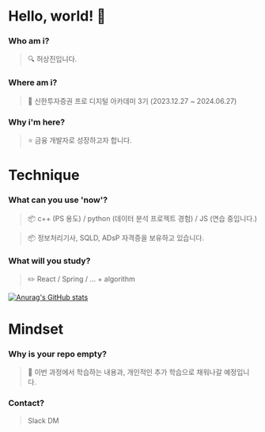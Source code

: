 # Hello, world! 👋

### Who am i? 

>  🔍 허상진입니다.

### Where am i? 

>  🌱 신한투자증권 프로 디지털 아카데미 3기 (2023.12.27 ~ 2024.06.27)

### Why i'm here? 

>  ⭐ 금융 개발자로 성장하고자 합니다.

# Technique

### What can you use 'now'?

>  📦 c++ (PS 용도) / python (데이터 분석 프로젝트 경험) / JS (연습 중입니다.)

>  📦 정보처리기사, SQLD, ADsP 자격증을 보유하고 있습니다.

### What will you study?

>  ✏️ React / Spring / ... + algorithm

[![Anurag's GitHub stats](https://github-readme-stats.vercel.app/api?username=bookeers)](https://github.com/anuraghazra/github-readme-stats)

# Mindset

### Why is your repo empty?

>  💭 이번 과정에서 학습하는 내용과, 개인적인 추가 학습으로 채워나갈 예정입니다.

### Contact?

> Slack DM
